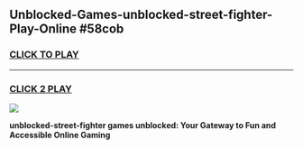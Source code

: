 
## Unblocked-Games-unblocked-street-fighter-Play-Online #58cob
<h3>
<a href="https://news.freeplayer.one?title=unblocked-street-fighter&ref=3">CLICK TO PLAY</a></h3>
<hr>

<h3>
<a href="https://news.freeplayer.one?title=unblocked-street-fighter&ref=3">CLICK 2 PLAY</a>
  
</h3>

<a href="https://news.freeplayer.one?title=unblocked-street-fighter&ref=3"><img src="https://clearcache.store/games.png"></a>


**unblocked-street-fighter games unblocked: Your Gateway to Fun and Accessible Online Gaming**
